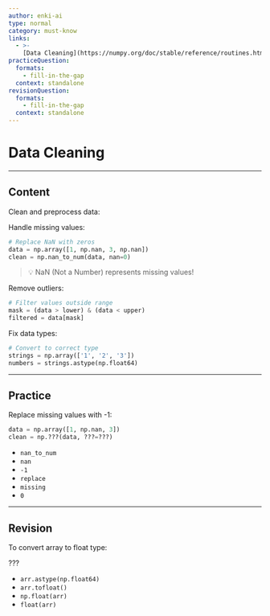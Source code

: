 ```yaml
---
author: enki-ai
type: normal
category: must-know
links:
  - >-
    [Data Cleaning](https://numpy.org/doc/stable/reference/routines.html){website}
practiceQuestion:
  formats:
    - fill-in-the-gap
  context: standalone
revisionQuestion:
  formats:
    - fill-in-the-gap
  context: standalone
---
```


# Data Cleaning

---

## Content

Clean and preprocess data:

Handle missing values:

```python
# Replace NaN with zeros
data = np.array([1, np.nan, 3, np.nan])
clean = np.nan_to_num(data, nan=0)
```

> 💡 NaN (Not a Number) represents missing values!

Remove outliers:

```python
# Filter values outside range
mask = (data > lower) & (data < upper)
filtered = data[mask]
```

Fix data types:

```python
# Convert to correct type
strings = np.array(['1', '2', '3'])
numbers = strings.astype(np.float64)
```

---

## Practice

Replace missing values with -1:

```python
data = np.array([1, np.nan, 3])
clean = np.???(data, ???=???)
```

- `nan_to_num`
- `nan`
- `-1`
- `replace`
- `missing`
- `0`

---

## Revision

To convert array to float type:

???

- `arr.astype(np.float64)`
- `arr.tofloat()`
- `np.float(arr)`
- `float(arr)`
